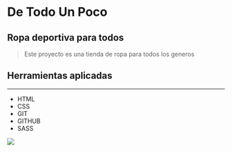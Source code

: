# De Todo Un Poco
## Ropa deportiva para todos

> Este proyecto es una tienda de ropa para todos los generos

## Herramientas aplicadas

------------

- HTML
- CSS
- GIT
- GITHUB
- SASS



[![](https://encrypted-tbn0.gstatic.com/images?q=tbn:ANd9GcSBXxDInNp8PaX1Qu6GzKjCZ8OvbStFDdcxL4lipejBW93a36fuMjDjDdKnrwuRzBpF5Ro&usqp=CAU)](https://encrypted-tbn0.gstatic.com/images?q=tbn:ANd9GcSBXxDInNp8PaX1Qu6GzKjCZ8OvbStFDdcxL4lipejBW93a36fuMjDjDdKnrwuRzBpF5Ro&usqp=CAU)